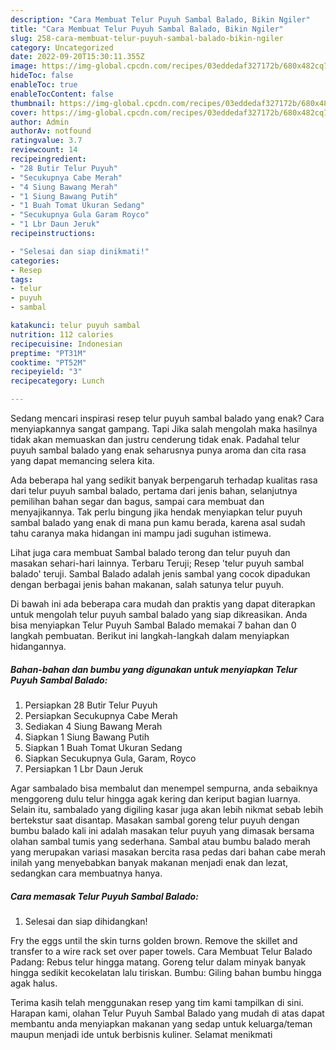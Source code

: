 ```yaml
---
description: "Cara Membuat Telur Puyuh Sambal Balado, Bikin Ngiler"
title: "Cara Membuat Telur Puyuh Sambal Balado, Bikin Ngiler"
slug: 258-cara-membuat-telur-puyuh-sambal-balado-bikin-ngiler
category: Uncategorized
date: 2022-09-20T15:30:11.355Z
image: https://img-global.cpcdn.com/recipes/03eddedaf327172b/680x482cq70/telur-puyuh-sambal-balado-foto-resep-utama.jpg
hideToc: false
enableToc: true
enableTocContent: false
thumbnail: https://img-global.cpcdn.com/recipes/03eddedaf327172b/680x482cq70/telur-puyuh-sambal-balado-foto-resep-utama.jpg
cover: https://img-global.cpcdn.com/recipes/03eddedaf327172b/680x482cq70/telur-puyuh-sambal-balado-foto-resep-utama.jpg
author: Admin
authorAv: notfound
ratingvalue: 3.7
reviewcount: 14
recipeingredient:
- "28 Butir Telur Puyuh"
- "Secukupnya Cabe Merah"
- "4 Siung Bawang Merah"
- "1 Siung Bawang Putih"
- "1 Buah Tomat Ukuran Sedang"
- "Secukupnya Gula Garam Royco"
- "1 Lbr Daun Jeruk"
recipeinstructions:

- "Selesai dan siap dinikmati!"
categories:
- Resep
tags:
- telur
- puyuh
- sambal

katakunci: telur puyuh sambal 
nutrition: 112 calories
recipecuisine: Indonesian
preptime: "PT31M"
cooktime: "PT52M"
recipeyield: "3"
recipecategory: Lunch

---
```



Sedang mencari inspirasi resep telur puyuh sambal balado yang enak? Cara menyiapkannya sangat gampang. Tapi Jika salah mengolah maka hasilnya tidak akan memuaskan dan justru cenderung tidak enak. Padahal telur puyuh sambal balado yang enak seharusnya punya aroma dan cita rasa yang dapat memancing selera kita.


Ada beberapa hal yang sedikit banyak berpengaruh terhadap kualitas rasa dari telur puyuh sambal balado, pertama dari jenis bahan, selanjutnya pemilihan bahan segar dan bagus, sampai cara membuat dan menyajikannya. Tak perlu bingung jika hendak menyiapkan telur puyuh sambal balado yang enak di mana pun kamu berada, karena asal sudah tahu caranya maka hidangan ini mampu jadi suguhan istimewa.

Lihat juga cara membuat Sambal balado terong dan telur puyuh dan masakan sehari-hari lainnya. Terbaru Teruji; Resep &#39;telur puyuh sambal balado&#39; teruji. Sambal Balado adalah jenis sambal yang cocok dipadukan dengan berbagai jenis bahan makanan, salah satunya telur puyuh.


Di bawah ini ada beberapa cara mudah dan praktis yang dapat diterapkan untuk mengolah telur puyuh sambal balado yang siap dikreasikan. Anda bisa menyiapkan Telur Puyuh Sambal Balado memakai 7 bahan dan 0 langkah pembuatan. Berikut ini langkah-langkah dalam menyiapkan hidangannya.

<!--inarticleads1-->

##### Bahan-bahan dan bumbu yang digunakan untuk menyiapkan Telur Puyuh Sambal Balado:

1. Persiapkan 28 Butir Telur Puyuh
1. Persiapkan Secukupnya Cabe Merah
1. Sediakan 4 Siung Bawang Merah
1. Siapkan 1 Siung Bawang Putih
1. Siapkan 1 Buah Tomat Ukuran Sedang
1. Siapkan Secukupnya Gula, Garam, Royco
1. Persiapkan 1 Lbr Daun Jeruk


Agar sambalado bisa membalut dan menempel sempurna, anda sebaiknya menggoreng dulu telur hingga agak kering dan keriput bagian luarnya. Selain itu, sambalado yang digiling kasar juga akan lebih nikmat sebab lebih bertekstur saat disantap. Masakan sambal goreng telur puyuh dengan bumbu balado kali ini adalah masakan telur puyuh yang dimasak bersama olahan sambal tumis yang sederhana. Sambal atau bumbu balado merah yang merupakan variasi masakan bercita rasa pedas dari bahan cabe merah inilah yang menyebabkan banyak makanan menjadi enak dan lezat, sedangkan cara membuatnya hanya. 

<!--inarticleads2-->

##### Cara memasak Telur Puyuh Sambal Balado:


1. Selesai dan siap dihidangkan!

Fry the eggs until the skin turns golden brown. Remove the skillet and transfer to a wire rack set over paper towels. Cara Membuat Telur Balado Padang: Rebus telur hingga matang. Goreng telur dalam minyak banyak hingga sedikit kecokelatan lalu tiriskan. Bumbu: Giling bahan bumbu hingga agak halus. 

Terima kasih telah menggunakan resep yang tim kami tampilkan di sini. Harapan kami, olahan Telur Puyuh Sambal Balado yang mudah di atas dapat membantu anda menyiapkan makanan yang sedap untuk keluarga/teman maupun menjadi ide untuk berbisnis kuliner. Selamat menikmati
